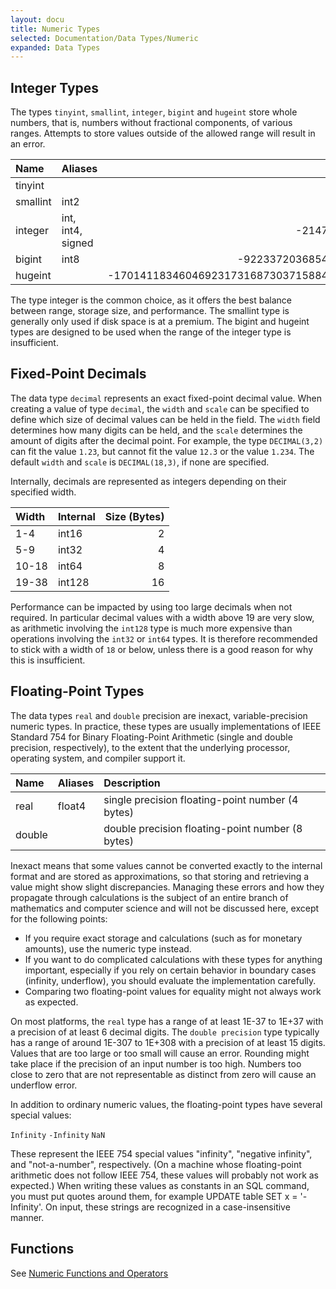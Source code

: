 ```yaml
---
layout: docu
title: Numeric Types
selected: Documentation/Data Types/Numeric
expanded: Data Types
---
```

## Integer Types
The types `tinyint`, `smallint`, `integer`, `bigint` and `hugeint` store whole numbers, that is, numbers without fractional components, of various ranges. Attempts to store values outside of the allowed range will result in an error.

| Name | Aliases | Min | Max |
|:---|:---|---:|---:|
| tinyint |   | -127 | 127 |
| smallint | int2 | -32767 | 32767 |
| integer | int, int4, signed | -2147483647 | 2147483647 |
| bigint | int8 | -9223372036854775808 | 9223372036854775808 |
| hugeint | | -170141183460469231731687303715884105727 | 170141183460469231731687303715884105727 |

The type integer is the common choice, as it offers the best balance between range, storage size, and performance. The smallint type is generally only used if disk space is at a premium. The bigint and hugeint types are designed to be used when the range of the integer type is insufficient.

## Fixed-Point Decimals
The data type `decimal` represents an exact fixed-point decimal value. When creating a value of type `decimal`, the `width` and `scale` can be specified to define which size of decimal values can be held in the field. The `width` field determines how many digits can be held, and the `scale` determines the amount of digits after the decimal point. For example, the type `DECIMAL(3,2)` can fit the value `1.23`, but cannot fit the value `12.3` or the value `1.234`. The default `width` and `scale` is `DECIMAL(18,3)`, if none are specified.

Internally, decimals are represented as integers depending on their specified width.

| Width | Internal | Size (Bytes) |
|:---|:---|---:|
| 1-4 | int16 | 2 |
| 5-9 | int32 | 4 |
| 10-18 | int64 | 8 |
| 19-38 | int128 | 16 |

Performance can be impacted by using too large decimals when not required. In particular decimal values with a width above 19 are very slow, as arithmetic involving the `int128` type is much more expensive than operations involving the `int32` or `int64` types. It is therefore recommended to stick with a width of `18` or below, unless there is a good reason for why this is insufficient.

## Floating-Point Types
The data types `real` and `double` precision are inexact, variable-precision numeric types. In practice, these types are usually implementations of IEEE Standard 754 for Binary Floating-Point Arithmetic (single and double precision, respectively), to the extent that the underlying processor, operating system, and compiler support it.

| Name | Aliases | Description |
|:---|:---|:---|
| real | float4 | single precision floating-point number (4 bytes)|
| double | | double precision floating-point number (8 bytes) |

Inexact means that some values cannot be converted exactly to the internal format and are stored as approximations, so that storing and retrieving a value might show slight discrepancies. Managing these errors and how they propagate through calculations is the subject of an entire branch of mathematics and computer science and will not be discussed here, except for the following points:

* If you require exact storage and calculations (such as for monetary amounts), use the numeric type instead.
* If you want to do complicated calculations with these types for anything important, especially if you rely on certain behavior in boundary cases (infinity, underflow), you should evaluate the implementation carefully.
* Comparing two floating-point values for equality might not always work as expected.

On most platforms, the `real` type has a range of at least 1E-37 to 1E+37 with a precision of at least 6 decimal digits. The `double precision` type typically has a range of around 1E-307 to 1E+308 with a precision of at least 15 digits. Values that are too large or too small will cause an error. Rounding might take place if the precision of an input number is too high. Numbers too close to zero that are not representable as distinct from zero will cause an underflow error.

In addition to ordinary numeric values, the floating-point types have several special values:

`Infinity`
`-Infinity`
`NaN`

These represent the IEEE 754 special values "infinity", "negative infinity", and "not-a-number", respectively. (On a machine whose floating-point arithmetic does not follow IEEE 754, these values will probably not work as expected.) When writing these values as constants in an SQL command, you must put quotes around them, for example UPDATE table SET x = '-Infinity'. On input, these strings are recognized in a case-insensitive manner.

## Functions
See [Numeric Functions and Operators](/docs/sql/functions/numeric)

